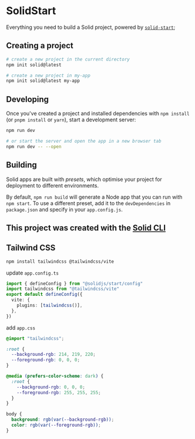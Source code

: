 # SolidStart

Everything you need to build a Solid project, powered by [`solid-start`](https://start.solidjs.com);

## Creating a project

```bash
# create a new project in the current directory
npm init solid@latest

# create a new project in my-app
npm init solid@latest my-app
```

## Developing

Once you've created a project and installed dependencies with `npm install` (or `pnpm install` or `yarn`), start a development server:

```bash
npm run dev

# or start the server and open the app in a new browser tab
npm run dev -- --open
```

## Building

Solid apps are built with _presets_, which optimise your project for deployment to different environments.

By default, `npm run build` will generate a Node app that you can run with `npm start`. To use a different preset, add it to the `devDependencies` in `package.json` and specify in your `app.config.js`.

## This project was created with the [Solid CLI](https://github.com/solidjs-community/solid-cli)

## Tailwind CSS

```bash
npm install tailwindcss @tailwindcss/vite
```

update `app.config.ts`

```ts
import { defineConfig } from "@solidjs/start/config"
import tailwindcss from "@tailwindcss/vite"
export default defineConfig({
  vite: {
    plugins: [tailwindcss()],
  },
})
```

add `app.css`

```css
@import "tailwindcss";

:root {
  --background-rgb: 214, 219, 220;
  --foreground-rgb: 0, 0, 0;
}

@media (prefers-color-scheme: dark) {
  :root {
    --background-rgb: 0, 0, 0;
    --foreground-rgb: 255, 255, 255;
  }
}

body {
  background: rgb(var(--background-rgb));
  color: rgb(var(--foreground-rgb));
}
```
